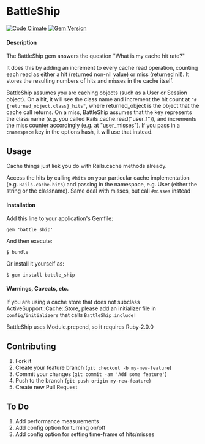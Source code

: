 # BattleShip

[![Code
Climate](https://codeclimate.com/github/DavidRagone/BattleShip.png)](https://codeclimate.com/github/DavidRagone/BattleShip)
[![Gem
Version](https://badge.fury.io/rb/battle_ship.png)](http://badge.fury.io/rb/battle_ship)

#### Description
The BattleShip gem answers the question "What is my cache hit rate?"

It does this by adding an increment to every cache read operation,
counting each read as either a hit (returned non-nil value) or miss (returned
nil). It stores the resulting numbers of hits and misses in the cache itself.

BattleShip assumes you are caching objects (such as a User or Session object). On a hit, it
will see the class name and increment the hit count at
```"#{returned_object.class}_hits"```, where returned_object is the object that
the cache call returns. On a miss, BattleShip assumes that the key represents
the class name (e.g. you called Rails.cache.read("user_1")), and increments the
miss counter accordingly (e.g. at "user_misses"). If you pass in a ```:namespace``` key in the options
hash, it will use that instead.

## Usage

Cache things just liek you do with Rails.cache methods already.

Access the hits by calling ```#hits``` on your particular cache implementation (e.g.
  ```Rails.cache.hits```) and passing in the namespace, e.g. User (either the string
or the classname).
Same deal with misses, but call ```#misses``` instead

#### Installation

Add this line to your application's Gemfile:

    gem 'battle_ship'

And then execute:

    $ bundle

Or install it yourself as:

    $ gem install battle_ship


#### Warnings, Caveats, etc.
If you are using a cache store that does not subclass ActiveSupport::Cache::Store, please add an initializer file in ```config/initializers``` that calls ```BattleShip.include!```

BattleShip uses Module.prepend, so it requires Ruby-2.0.0

## Contributing

1. Fork it
2. Create your feature branch (`git checkout -b my-new-feature`)
3. Commit your changes (`git commit -am 'Add some feature'`)
4. Push to the branch (`git push origin my-new-feature`)
5. Create new Pull Request

## To Do

1. Add performance measurements
3. Add config option for turning on/off
4. Add config option for setting time-frame of hits/misses
